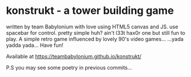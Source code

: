 # konstrukt - a tower building game
written by team Babylonium with love using HTML5 canvas and JS.
use spacebar for control.
pretty simple huh? ain't l33t hax0r one but still fun to play.
A simple retro game influenced by lovely 90's video games... 
...yada yadda yada...
Have fun!

Available at https://teambabylonium.github.io/konstrukt/

P.S you may see some poetry in previous commits...
